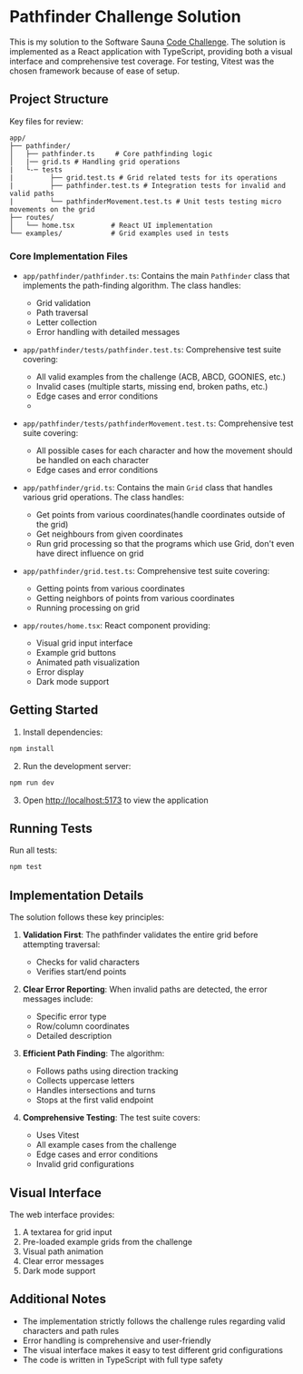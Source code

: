 # Pathfinder Challenge Solution

This is my solution to the Software Sauna [Code Challenge](https://github.com/softwaresauna/code-challenge). The solution is implemented as a React application with TypeScript, providing both a visual interface and comprehensive test coverage. For testing, Vitest was the chosen framework because of ease of setup.

## Project Structure

Key files for review:

```
app/
├── pathfinder/
│   ├── pathfinder.ts     # Core pathfinding logic
│   |── grid.ts # Handling grid operations
|   └-─ tests
|         ├── grid.test.ts # Grid related tests for its operations
|         ├── pathfinder.test.ts # Integration tests for invalid and valid paths
|         └── pathfinderMovement.test.ts # Unit tests testing micro movements on the grid
├── routes/
│   └── home.tsx         # React UI implementation
└── examples/            # Grid examples used in tests
```

### Core Implementation Files

- `app/pathfinder/pathfinder.ts`: Contains the main `Pathfinder` class that implements the path-finding algorithm. The class handles:
  - Grid validation
  - Path traversal
  - Letter collection
  - Error handling with detailed messages

- `app/pathfinder/tests/pathfinder.test.ts`: Comprehensive test suite covering:
  - All valid examples from the challenge (ACB, ABCD, GOONIES, etc.)
  - Invalid cases (multiple starts, missing end, broken paths, etc.)
  - Edge cases and error conditions
  - 
- `app/pathfinder/tests/pathfinderMovement.test.ts`: Comprehensive test suite covering:
  - All possible cases for each character and how the movement should be handled on each character
  - Edge cases and error conditions
 
- `app/pathfinder/grid.ts`: Contains the main `Grid` class that handles various grid operations. The class handles:
  - Get points from various coordinates(handle coordinates outside of the grid)
  - Get neighbours from given coordinates
  - Run grid processing so that the programs which use Grid, don't even have direct influence on grid

- `app/pathfinder/grid.test.ts`: Comprehensive test suite covering:
  - Getting points from various coordinates
  - Getting neighbors of points from various coordinates
  - Running processing on grid

- `app/routes/home.tsx`: React component providing:
  - Visual grid input interface
  - Example grid buttons
  - Animated path visualization
  - Error display
  - Dark mode support

## Getting Started

1. Install dependencies:
```bash
npm install
```

2. Run the development server:
```bash
npm run dev
```

3. Open [http://localhost:5173](http://localhost:5173) to view the application

## Running Tests

Run all tests:
```bash
npm test
```


## Implementation Details

The solution follows these key principles:

1. **Validation First**: The pathfinder validates the entire grid before attempting traversal:
   - Checks for valid characters
   - Verifies start/end points

2. **Clear Error Reporting**: When invalid paths are detected, the error messages include:
   - Specific error type
   - Row/column coordinates
   - Detailed description

3. **Efficient Path Finding**: The algorithm:
   - Follows paths using direction tracking
   - Collects uppercase letters
   - Handles intersections and turns
   - Stops at the first valid endpoint

4. **Comprehensive Testing**: The test suite covers:
   - Uses Vitest
   - All example cases from the challenge
   - Edge cases and error conditions
   - Invalid grid configurations

## Visual Interface

The web interface provides:
1. A textarea for grid input
2. Pre-loaded example grids from the challenge
3. Visual path animation
4. Clear error messages
5. Dark mode support

## Additional Notes

- The implementation strictly follows the challenge rules regarding valid characters and path rules
- Error handling is comprehensive and user-friendly
- The visual interface makes it easy to test different grid configurations
- The code is written in TypeScript with full type safety
